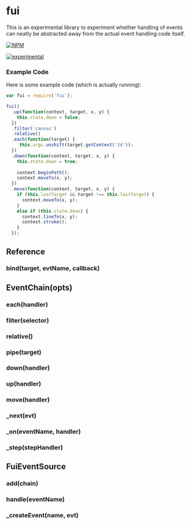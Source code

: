 # fui

This is an experimental library to experiment whether handling of events
can neatly be abstracted away from the actual event handling code itself.


[![NPM](https://nodei.co/npm/fui.png)](https://nodei.co/npm/fui/)

[![experimental](http://hughsk.github.io/stability-badges/dist/experimental.svg)](http://github.com/hughsk/stability-badges)

### Example Code

Here is some example code (which is actually running):

```js
var fui = require('fui');

fui()
  .up(function(context, target, x, y) {
    this.state.down = false;
  })
  .filter('canvas')
  .relative()
  .each(function(target) {
     this.args.unshift(target.getContext('2d'));
  })
  .down(function(context, target, x, y) {
    this.state.down = true;
    
    context.beginPath();
    context.moveTo(x, y);
  })
  .move(function(context, target, x, y) {
    if (this.lastTarget && target !== this.lastTarget) {
      context.moveTo(x, y);
    }
    else if (this.state.down) {
      context.lineTo(x, y);
      context.stroke();
    }
  });

```

## Reference

### bind(target, evtName, callback)

## EventChain(opts)

### each(handler)

### filter(selector)

### relative()

### pipe(target)

### down(handler)

### up(handler)

### move(handler)

### _next(evt)

### _on(eventName, handler)

### _step(stepHandler)

## FuiEventSource

### add(chain)

### handle(eventName)

### _createEvent(name, evt)
